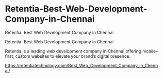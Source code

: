 # Retentia-Best-Web-Development-Company-in-Chennai
Retentia: Best Web Development Company in Chennai

Retentia: Best Web Development Company in Chennai



Retentia is a leading web development company in Chennai offering mobile-first, custom websites to elevate your brand’s digital presence.



https://retentiatechnology.com/Best_Web_Development_Company_in_Chennai/
